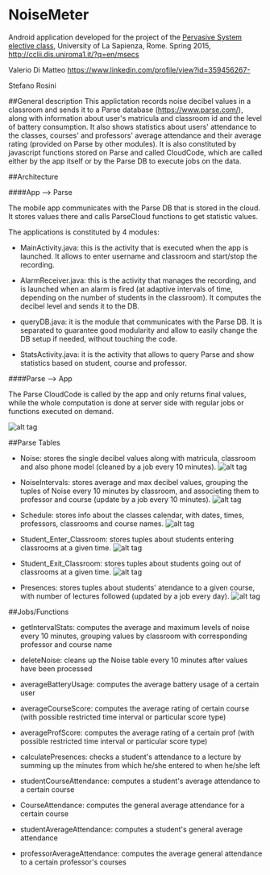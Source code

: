 # NoiseMeter
Android application developed for the project of the [Pervasive System elective class](http://ru1.cti.gr/~ichatz/index.php/Site/PervasiveSystems), University of La Sapienza, Rome. Spring 2015, http://cclii.dis.uniroma1.it/?q=en/msecs

Valerio Di Matteo
https://www.linkedin.com/profile/view?id=359456267-

Stefano Rosini

##General description
This applictation records noise decibel values in a classroom and sends it to a Parse database (https://www.parse.com/), along with information about user's matricula and classroom id and the level of battery consumption. It also shows statistics about users' attendance to the classes, courses' and professors' average attendance and their average rating (provided on Parse by other modules).
It is also constituted by javascript functions stored on Parse and called CloudCode, which are called either by the app itself or by the Parse DB to execute jobs on the data.

##Architecture

####App --> Parse

The mobile app communicates with the Parse DB that is stored in the cloud. It stores values there and calls ParseCloud functions to get statistic values.

The applications is constituted by 4 modules:

- MainActivity.java: this is the activity that is executed when the app is launched. It allows to enter username and classroom and start/stop the recording.

- AlarmReceiver.java: this is the activity that manages the recording, and is launched when an alarm is fired (at adaptive intervals of time, depending on the number of students in the classroom). It computes the decibel level and sends it to the DB.

- queryDB.java: it is the module that communicates with the Parse DB. It is separated to guarantee good modularity and allow to easily change the DB setup if needed, without touching the code.

- StatsActivity.java: it is the activity that allows to query Parse and show statistics based on student, course and professor.

####Parse --> App

The Parse CloudCode is called by the app and only returns final values, while the whole computation is done at server side with regular jobs or functions executed on demand.

![alt tag](http://s18.postimg.org/7jkspjpyx/Screenshot.png)

##Parse Tables
- Noise: stores the single decibel values along with matricula, classroom and also phone model (cleaned by a job every 10 minutes).
![alt tag](http://s24.postimg.org/5zpaoah1x/noise.png)

- NoiseIntervals: stores average and max decibel values, grouping the tuples of Noise every 10 minutes by classroom, and associeting them to professor and course (update by a job every 10 minutes).
![alt tag](http://s18.postimg.org/u2j9iqh4p/Immagine.png)

- Schedule: stores info about the classes calendar, with dates, times, professors, classrooms and course names.
![alt tag](http://s14.postimg.org/gvy55z9o1/Immagine.png)

- Student_Enter_Classroom: stores tuples about students entering classrooms at a given time.
![alt tag](http://s10.postimg.org/6ddpxq5dl/Immagine.png)

- Student_Exit_Classroom: stores tuples about students going out of classrooms at a given time.
![alt tag](http://s8.postimg.org/cjfuy16ud/Immagine.png)

- Presences: stores tuples about students' atendance to a given course, with number of lectures followed (updated by a job every day).
![alt tag](http://s8.postimg.org/ffyakknad/Immagine.png)

##Jobs/Functions

- getIntervalStats: computes the average and maximum levels of noise every 10 minutes, grouping values by classroom with corresponding professor and course name

- deleteNoise: cleans up the Noise table every 10 minutes after values have been processed

- averageBatteryUsage: computes the average battery usage of a certain user

- averageCourseScore: computes the average rating of certain course (with possible restricted time interval or particular score type)

- averageProfScore: computes the average rating of a certain prof (with possible restricted time interval or particular score type)

- calculatePresences: checks a student's attendance to a lecture by summing up the minutes from which he/she entered to when he/she left

- studentCourseAttendance: computes a student's average attendance to a certain course

- CourseAttendance: computes the general average attendance for a certain course

- studentAverageAttendance: computes a student's general average attendance

- professorAverageAttendance: computes the average general attendance to a certain professor's courses
